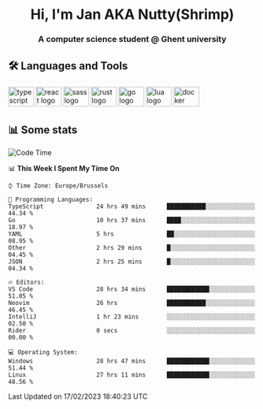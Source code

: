 <h1 align="center">Hi, I'm Jan AKA Nutty(Shrimp)</h1>
<h3 align="center">A computer science student @ Ghent university</h3>

<h2 align="left">🛠️ Languages and Tools</h2>

###

<div align="left">
  <img src="https://cdn.jsdelivr.net/gh/devicons/devicon/icons/typescript/typescript-original.svg" height="40" width="52" alt="typescript logo"  />
  <img src="https://cdn.jsdelivr.net/gh/devicons/devicon/icons/react/react-original.svg" height="40" width="52" alt="react logo"  />
  <img src="https://cdn.jsdelivr.net/gh/devicons/devicon/icons/sass/sass-original.svg" height="40" width="52" alt="sass logo"  />
  <img src="https://cdn.jsdelivr.net/gh/devicons/devicon/icons/rust/rust-plain.svg" height="40" width="52" alt="rust logo"  />
  <img src="https://cdn.jsdelivr.net/gh/devicons/devicon/icons/go/go-original.svg" height="40" width="52" alt="go logo"  />
  <img src="https://cdn.jsdelivr.net/gh/devicons/devicon/icons/lua/lua-original.svg" height="40" width="52" alt="lua logo"  />
  <img src="https://cdn.jsdelivr.net/gh/devicons/devicon/icons/docker/docker-original.svg" height="40" width="52" alt="docker logo"  />
</div>

<h2>📊 Some stats</h2>

<!--START_SECTION:waka-->
![Code Time](http://img.shields.io/badge/Code%20Time-2%2C621%20hrs%2028%20mins-blue)

📊 **This Week I Spent My Time On** 

```text
⌚︎ Time Zone: Europe/Brussels

💬 Programming Languages: 
TypeScript               24 hrs 49 mins      ███████████░░░░░░░░░░░░░░   44.34 % 
Go                       10 hrs 37 mins      ████░░░░░░░░░░░░░░░░░░░░░   18.97 % 
YAML                     5 hrs               ██░░░░░░░░░░░░░░░░░░░░░░░   08.95 % 
Other                    2 hrs 29 mins       █░░░░░░░░░░░░░░░░░░░░░░░░   04.45 % 
JSON                     2 hrs 25 mins       █░░░░░░░░░░░░░░░░░░░░░░░░   04.34 % 

🔥 Editors: 
VS Code                  28 hrs 34 mins      ████████████░░░░░░░░░░░░░   51.05 % 
Neovim                   26 hrs              ███████████░░░░░░░░░░░░░░   46.45 % 
IntelliJ                 1 hr 23 mins        ░░░░░░░░░░░░░░░░░░░░░░░░░   02.50 % 
Rider                    0 secs              ░░░░░░░░░░░░░░░░░░░░░░░░░   00.00 % 

💻 Operating System: 
Windows                  28 hrs 47 mins      ████████████░░░░░░░░░░░░░   51.44 % 
Linux                    27 hrs 11 mins      ████████████░░░░░░░░░░░░░   48.56 % 

```


 Last Updated on 17/02/2023 18:40:23 UTC
<!--END_SECTION:waka-->
